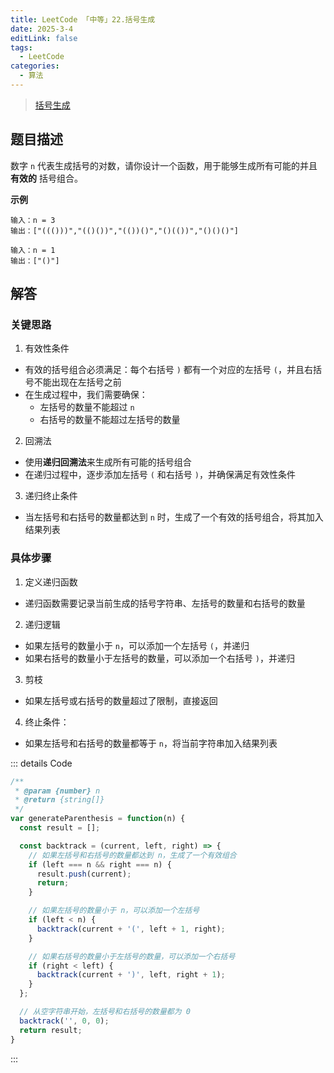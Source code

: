 ```yaml
---
title: LeetCode 「中等」22.括号生成
date: 2025-3-4
editLink: false
tags:
  - LeetCode
categories:
  - 算法
---
```


> [括号生成](https://leetcode.cn/problems/generate-parentheses/description/)

## 题目描述

数字 `n` 代表生成括号的对数，请你设计一个函数，用于能够生成所有可能的并且 **有效的** 括号组合。

**示例**

```
输入：n = 3
输出：["((()))","(()())","(())()","()(())","()()()"]

输入：n = 1
输出：["()"]
```

## 解答

### 关键思路

1. 有效性条件
  - 有效的括号组合必须满足：每个右括号 `)` 都有一个对应的左括号 `(`，并且右括号不能出现在左括号之前
  - 在生成过程中，我们需要确保：
    - 左括号的数量不能超过 `n`
    - 右括号的数量不能超过左括号的数量
2. 回溯法
  - 使用**递归回溯法**来生成所有可能的括号组合
  - 在递归过程中，逐步添加左括号 `(` 和右括号 `)`，并确保满足有效性条件
3. 递归终止条件
  - 当左括号和右括号的数量都达到 `n` 时，生成了一个有效的括号组合，将其加入结果列表

### 具体步骤

1. 定义递归函数
  - 递归函数需要记录当前生成的括号字符串、左括号的数量和右括号的数量
2. 递归逻辑
  - 如果左括号的数量小于 `n`，可以添加一个左括号 `(`，并递归
  - 如果右括号的数量小于左括号的数量，可以添加一个右括号 `)`，并递归
3. 剪枝
  - 如果左括号或右括号的数量超过了限制，直接返回
4. 终止条件：
  - 如果左括号和右括号的数量都等于 `n`，将当前字符串加入结果列表

::: details Code
```js
/**
 * @param {number} n
 * @return {string[]}
 */
var generateParenthesis = function(n) {
  const result = [];

  const backtrack = (current, left, right) => {
    // 如果左括号和右括号的数量都达到 n，生成了一个有效组合
    if (left === n && right === n) {
      result.push(current);
      return;
    }

    // 如果左括号的数量小于 n，可以添加一个左括号
    if (left < n) {
      backtrack(current + '(', left + 1, right);
    }

    // 如果右括号的数量小于左括号的数量，可以添加一个右括号
    if (right < left) {
      backtrack(current + ')', left, right + 1);
    }
  };

  // 从空字符串开始，左括号和右括号的数量都为 0
  backtrack('', 0, 0);
  return result;
}
```
:::

